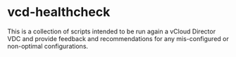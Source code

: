 # vcd-healthcheck
This is a collection of scripts intended to be run again a vCloud Director VDC and provide feedback and recommendations for any mis-configured or non-optimal configurations.
